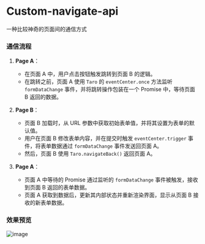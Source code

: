 # Custom-navigate-api

一种比较神奇的页面间的通信方式

### 通信流程

1. **Page A**：

   - 在页面 A 中，用户点击按钮触发跳转到页面 B 的逻辑。
   - 在跳转之前，页面 A 使用 `Taro` 的 `eventCenter.once` 方法监听 `formDataChange` 事件，并将跳转操作包装在一个 Promise 中，等待页面 B 返回的数据。

2. **Page B**：

   - 页面 B 加载时，从 URL 参数中获取初始表单值，并将其设置为表单的默认值。
   - 用户在页面 B 修改表单内容，并在提交时触发 `eventCenter.trigger` 事件，将表单数据通过 `formDataChange` 事件发送回页面 A。
   - 然后，页面 B 使用 `Taro.navigateBack()` 返回页面 A。

3. **Page A**：
   - 页面 A 中等待的 Promise 通过监听的 `formDataChange` 事件被触发，接收到页面 B 返回的表单数据。
   - 页面 A 获取到数据后，更新其内部状态并重新渲染界面，显示从页面 B 接收的新表单数据。

### 效果预览

![image](./src/assets/preview_image.gif)
